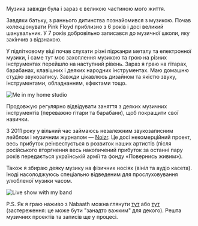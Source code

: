 Музика завжди була і зараз є великою частиною мого життя.

Завдяки батьку, з раннього дитинства познайомився з музикою. Почав колекціонувати Pink Floyd приблизно з 6 років і досі великий шанувальник. У 7 років добровільно записався до музичної школи, яку закінчив з відзнакою.

У підлітковому віці почав слухати різні піджанри металу та електронної музики, і саме тут моє захоплення музикою та грою на різних інструментах перейшло на наступний рівень. Зараз я граю на гітарах, барабанах, клавішних і деяких народних інструментах. Маю домашню студію звукозапису. Завжди цікавлюсь дизайном та якістю звуку, інструментами, обладнанням, ефектами тощо.

![Me in my home studio](/me-in-studio.webp)

Продовжую регулярно відвідувати заняття з деяких музичних інструментів (переважно гітари та барабани), щоб покращити свої навички.

З 2011 року у вільний час займаюсь незалежним звукозаписним лейблом і музичним журналом &mdash; [Noizr](https://noizr.com). Це досі некомерційний проект, весь прибуток реінвестується в розвиток наших артистів (після російського вторгнення весь накопичений прибуток за останні пару років передається українській армії та фонду «Повернись живим»).

Також я збираю деяку музику на фізичних носіях (вініл та аудіо касета). Іноді насолоджуюсь спеціально відведеним для прослуховування улюбленої музики часом.

![Live show with my band](/me-live.webp)

P.S. Як я граю наживо з Nabaath можна глянути [тут](https://youtu.be/ThlDSKGNc-k) або [тут](https://youtu.be/osGApVlgYk8) (застереження: це може бути "занадто важким" для декого). Решта музичних проектів та записів ще у процесі.
